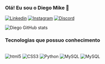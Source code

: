 ### Olá! Eu sou o Diego Mike 👋

[![Linkedin](https://img.shields.io/badge/LinkedIn-0077B5?style=for-the-badge&logo=linkedin&logoColor=white/)](https://www.linkedin.com/in/diegomikecosta/) 
[![Instagram](https://img.shields.io/badge/Instagram-E4405F?style=for-the-badge&logo=instagram&logoColor=white)](https://www.instagram.com/diegomikeofc/) 
[![Discord](https://img.shields.io/badge/Discord-7289DA?style=for-the-badge&logo=discord&logoColor=white)](https://discord.com/channels/@diegomike#0464) 

![Diego GitHub stats](https://github-readme-stats.vercel.app/api?username=diegomike&show_icons=true&theme=transparent)

### Tecnologias que possuo conhecimento

<div style="display: inline_block"><br/>
<img align="center" alt="html5" src="https://img.shields.io/badge/HTML5-E34F26?style=for-the-badge&logo=html5&logoColor=white"/>
<img align="center" alt="CSS3" src="https://img.shields.io/badge/CSS3-1572B6?style=for-the-badge&logo=css3&logoColor=white"/>
<img align="center" alt="Python" src="https://img.shields.io/badge/Python-3776AB?style=for-the-badge&logo=python&logoColor=white"/>
<img align="center" alt="MySQL" src="https://img.shields.io/badge/MySQL-00000F?style=for-the-badge&logo=mysql&logoColor=white"/>
<img align="center" alt="MySQL" src="https://img.shields.io/badge/Java-ED8B00?style=for-the-badge&logo=openjdk&logoColor=white"/>
</div><br>

